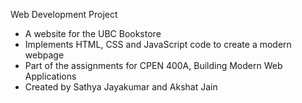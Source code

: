Web Development Project

- A website for the UBC Bookstore
- Implements HTML, CSS and JavaScript code to create a modern webpage
- Part of the assignments for CPEN 400A, Building Modern Web Applications
- Created by Sathya Jayakumar and Akshat Jain
